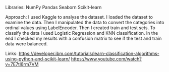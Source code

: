 Libraries:
NumPy
Pandas
Seaborn
Scikit-learn

Approach:
I used Kaggle to analyse the dataset. I loaded the dataset to examine the data. Then I manipulated the data to convert the categories into ordinal values using LabelEncoder. Then I created train and test sets. To classify the data I used Logistic Regression and KNN classification. In the end I checked my results with a confusion matrix to see if the test and train data were balanced. 

Links: 
https://developer.ibm.com/tutorials/learn-classification-algorithms-using-python-and-scikit-learn/
https://www.youtube.com/watch?v=7E7tl6rm7VM
